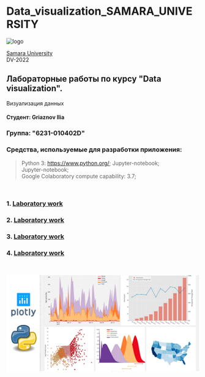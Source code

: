 # Data_visualization_SAMARA_UNIVERSITY
![logo](https://ssau.ru/pagefiles/of_docs/Firm%20blocks_left-gorizont_naimenovanie_Rus.png)

[Samara University](https://ssau.ru/) <br/>
DV-2022
## Лабораторные работы по курсу "Data visualization". <br/>
Визуализация данных <br/>
#### Студент: Griaznov Ilia <br/>
### Группа: "6231-010402D"

### Средства, используемые для разработки приложения: <br/>
> Python 3: https://www.python.org/;
Jupyter-notebook;  <br/>
> Jupyter-notebook;  <br/>
> Google Colaboratory
compute capability: 3.7; <br/>
<br/>

### 1. [Laboratory work](https://github.com/Dark-MonkGI/Data_visualization_SAMARA_UNIVERSITY/blob/main/1.%20Laboratory%20work/LB1_Griaznov_6231.ipynb)

### 2. [Laboratory work]()

### 3. [Laboratory work]()

### 4. [Laboratory work]()

<br/>

![logo](https://github.com/Dark-MonkGI/Data_visualization_SAMARA_UNIVERSITY/blob/main/plotly_img.jpg)
